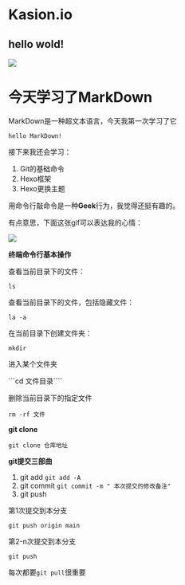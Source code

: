 # Kasion.io
## hello wold!
![](https://www.google.com/url?sa=i&url=https%3A%2F%2Fzhuanlan.zhihu.com%2Fp%2F30553056&psig=AOvVaw2XjG2Sp1Ybw-jn7blO_X9z&ust=1610864629536000&source=images&cd=vfe&ved=0CAIQjRxqFwoTCIiE4cTon-4CFQAAAAAdAAAAABAD)
# 今天学习了MarkDown
MarkDown是一种超文本语言，今天我第一次学习了它

`hello MarkDown!`

接下来我还会学习：

1. Git的基础命令
1. Hexo框架
1. Hexo更换主题

用命令行敲命令是一种**Geek**行为，我觉得还挺有趣的。

有点意思，下面这张gif可以表达我的心情：

![](https://qgt-style.oss-cn-hangzhou.aliyuncs.com/newcoursep4/g1/g1-2-2/tenor.gif)

**终端命令行基本操作**

查看当前目录下的文件：

```ls```

查看当前目录下的文件，包括隐藏文件：

```la -a```

在当前目录下创建文件夹：

```mkdir```

进入某个文件夹

```cd 文件目录````

删除当前目录下的指定文件

```rm -rf 文件```

**git clone**

```git clone 仓库地址```

**git提交三部曲**

1. git add   ```git add -A```
1. git commit    ```git commit -m " 本次提交的修改备注"```
1. git push  

第1次提交到本分支

```git push origin main```

第2-n次提交到本分支

```git push```

每次都要```git pull```很重要
